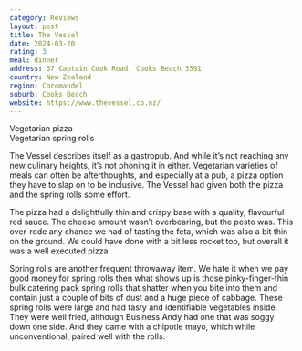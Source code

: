 ```yaml
---
category: Reviews
layout: post
title: The Vessel
date: 2024-03-20
rating: 3
meal: dinner
address: 37 Captain Cook Road, Cooks Beach 3591
country: New Zealand
region: Coromandel
suburb: Cooks Beach
website: https://www.thevessel.co.nz/
---
```

Vegetarian pizza  
Vegetarian spring rolls  

The Vessel describes itself as a gastropub. And while it’s not reaching any new culinary heights, it’s not phoning it in either. Vegetarian varieties of meals can often be afterthoughts, and especially at a pub, a pizza option they have to slap on to be inclusive. The Vessel had given both the pizza and the spring rolls some effort. 

The pizza had a delightfully thin and crispy base with a quality, flavourful red sauce. The cheese amount wasn’t overbearing, but the pesto was. This over-rode any chance we had of tasting the feta, which was also a bit thin on the ground. We could have done with a bit less rocket too, but overall it was a well executed pizza. 

Spring rolls are another frequent throwaway item. We hate it when we pay good money for spring rolls then what shows up is those pinky-finger-thin bulk catering pack spring rolls that shatter when you bite into them and contain just a couple of bits of dust and a huge piece of cabbage. These spring rolls were large and had tasty and identifiable vegetables inside. They were well fried, although Business Andy had one that was soggy down one side. And they came with a chipotle mayo, which while unconventional, paired well with the rolls. 
